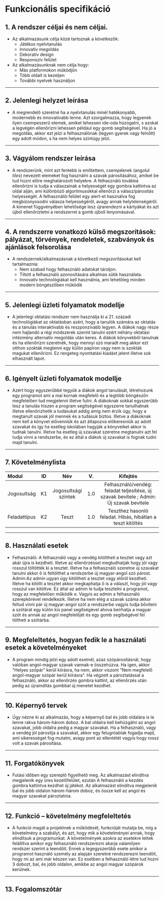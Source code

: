 # **Funkcionális specifikáció**
## 1. A rendszer céljai és nem céljai.
* Az alkalmazásunk célja közé tartoznak a következők:
    * Játékos nyelvtanulás
    * Innovatív megoldás
    * Dekoratív design
    * Responszív felület
* Az alkalmazásunknak nem célja hogy:
    * Más platformokon müködjön
    * Több oldalt is kezeljen
    * További nyelvek használjon
---
## 2. Jelenlegi helyzet leírása
* A megrendelő szeretné ha a nyelvtanulás minél hatékonyabb, modernebb és innovatívabb lenne. Azt szorgalmazza, hogy legyenek ilyen csempeszerű elemek, amiket lehessen ide-oda húzogatni, s azokat a legvégén ellenőrizni lehessen például egy gomb segítségével. Ha jó a megoldás, akkor ezt jelzi a felhasználónak (legyen gyerek vagy felnőtt) egy adott módon, s ha nem helyes szintúgy jelzi. 
---
## 3. Vágyálom rendszer leírása
* A rendszerünk, mint azt fentebb is említettem, csempéknek (angolul *tiles*) nevezett elemeket fog használni a szavak párosításához, amiket be tud húzni előre meghatározott helyekre. A felhasználó továbbá ellenőrizni is tudja a válaszainak a helyességét egy gombra kattintva az oldal alján, ami különböző algoritmusokkal ellenőrzi a válasz/párosítás helyességét. A felhasználói felület egy alert-et használva fog megbizonyosodni válasza helyességéről, avagy annak helytelenségéről. A kimenet függvényében lehetősége lesz újrarendezni a kártyákat és azt újból ellenőriztetni a rendszerrel a gomb újboli lenyomásával.
---
## 4. A rendszerre vonatkozó külső megszorítások: pályázat, törvények, rendeletek, szabványok és ajánlások felsorolása
* A rendszernek/alkalmazásnak a következő megszorításokat kell tartalmaznia:
    * Nem szabad hogy felhasználó adatokat tároljon.
    * Tiltott a felhasználó azonosítására alkalmas sütik használata.
    * Innovatív technológiákat kell használnia, ami lehetőleg minden modern böngészőben működik
---
## 5. Jelenlegi üzleti folyamatok modellje
* A jelenlegi oktatási rendszer nem használja ki a 21. századi technológiákat az oktatásban azért, hogy a tanulók számára az oktatás és a tanulás interaktívabb és reszponzívabb legyen. A diákok nagy része nem hajlandó a régi módszerek szerint tanulni ezért néhány oktatási intézmény alternatív megoldás után keres. A diákok könyvekből tanulnak és ha ellenőrizni szeretnék, hogy mennyi szó maradt meg akkor ezt otthon szokták megtenni egy külön papíron vagy nem is szokták magukat ellenőrizni. Ez rengeteg nyomtatási kiadást jelent illetve sok elhasznált lapot.
---
## 6. Igényelt üzleti folyamatok modellje
* Azért hogy egyszerűbbé tegyük a diákok angol tanulását, létrehozunk egy programot ami a mai kornak megfelelő és a legtöbb böngészőn megfelelően tud megjelenni illetve futni. A diákoknak sokkal egyszerűbb lesz a tanulás hiszen a program segítségével egyszerre tanulhatnak illetve ellenőrizhetik a tudásukat addig amíg nem érzik úgy, hogy a megtanult szavak jól mennek és a tudásuk biztos. Illetve a diákoknak nem kell a könyvet elővenniük és azt átlapozva előkeresniük az adott szavakat és így ha esetleg iskolában hagyják a könyveiket akkor is tudnak tanulni. Illetve ha esetleg új szavakat szeretne megtanulni azt fel tudja vinni a rendszerbe, és ez által a diákok új szavakat is fognak tudni majd tanulni.
---
## 7. Követelménylista
|    Modul    |      ID     |           Név          |   V.   |                                                 Kifejtés                                                      |
| :---        |    :----:   |          :---:         | :---:  |                                                  :---:                                                        |
| Jogosultság |      K1     | Jogosultsági szintek   |  1.0   |                     Felhasználó/vendég: feladat teljesítése, új szavak bevitele ; Admin: Új szavak bevitele                       |
| Feladattípus|      K2     |          Teszt         |  1.0   |                         Teszthez hasonló feladat. Hibás, hibátlan a teszt kitöltés                            |

---
## 8. Használati esetek
* Felhasználó: A felhasználó vagy a vendég kitöltheti a tesztet vagy azt akár újra is kezdheti. Illetve az ellenőrzéssel megtudhatják hogy jól vagy rosszul töltötték ki a tesztet. Illetve ha a felhasználó szeretne új szavakat tanulni akkor ő is feltölthet a rendszerbe új magyar-angol szó párost. 
Admin:Az admin ugyan úgy kitöltheti a tesztet vagy előröl kezdheti. Illetve ha kitölti a tesztet akkor megkaphatja ő is a választ, hogy jól vagy rosszul van kitöltve. Ez által az admin le tudja tesztelni a programot, hogy az megfelelően működik e. Vagyis az admin a felhasználó szerepkörével rendelkezik. Illetve ha nem elég a szavak száma akkor feltud vinni pár új magyar-angol szót a rendszerbe vagyis tudja bővíteni a szótárat egy külön kis panel segítségével ahova beírhatja a magyar szót és annak az angol megfelelőjét és egy gomb segítségével fel töltheti a szótárba.
---
## 9. Megfeleltetés, hogyan fedik le a használati esetek a követelményeket
* A program mindig jelzi egy adott esetnél, azaz szópárosításnál, hogy valóban angol-magyar szavak vannak-e összehúzva.
 Ha igen, akkor "Helyes szópár" kerül kiírásra, ha nem, akkor viszont "Nem megfelelő angol-magyar szópár kerül kiírásra". 
 Ha végzett a pároztatással a felhasználó, akkor az ellenőrzés gombra kattint, az ellenőrzés után pedig az újraindítás gombbal új menetet kezdhet.
---
## 10. Képernyő tervek
* Úgy nézne ki az alkalmazás, hogy a képernyő bal és jobb oldalára is le lenne rakva három-három doboz.
 A bal oldalra kell behúzgálni az angol szavakat, jobb oldalra pedig a magyar szavakat. Ha a felhasználó, vagy a vendég jól párosítja a szavakat, akkor egy felugróablak fogadja majd, ami sikerességet fog mutatni,
 avagy pont az ellentétét vagyis hogy rossz volt a szavak párosítása.  
---
## 11. Forgatókönyvek
* Futási időben egy szereplő figyelhető meg. Az alkalmazást elindítva megjelenik egy üres kezelőfelület, ezután
A felhasználó a kezdés gombra kattintva kezdhet új játékot.
Az alkalmazást elindítva megjelenik bal és jobb oldalon három-három
 doboz, és össze kell az angol és magyar szavakat pároztatnia.
---
## 12. Funkció – követelmény megfeleltetés
* A funkció magát a projektnek a működését, funkcióját mutatja be, míg a követelmény a szabályt, és azt, hogy
 mik a követelményei annak, hogy elindítsuk a programunkat. A követelmények azokra az esetekre lettek felállítva amikor
 egy felhasználó rendszerezni akarja valamilyen rendszer szerint a teendőit. Ennek a legegyszerűbb esete amikor a programot
 használó személy az alapján szeretné rendszerezni teendőit, hogy mi az ami már készen van. Ez esetben a felhasználó létre
 tud hozni 3 dobozt, bal, és jobb oldalon, amikbe az angol magyar szópárok kerülnek.
---
## 13. Fogalomszótár